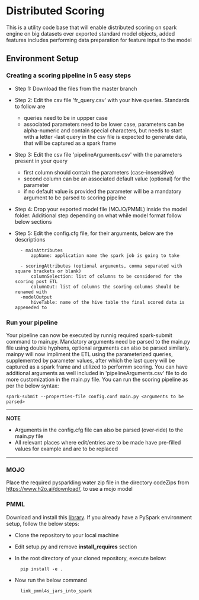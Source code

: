 # Distributed Scoring
This is a utility code base that will enable distributed scoring on spark engine on big datasets over exported standard model objects, added features includes performing data preparation for feature input to the model

## Environment Setup

### Creating a scoring pipeline in 5 easy steps
- Step 1: Download the files from the master branch
- Step 2: Edit the csv file 'fr_query.csv' with your hive queries. Standards to follow are
                
    - queries need to be in uppper case
    - associated parameters need to be lower case, parameters can be alpha-numeric and contain special characters, but needs to start with a letter
    -last query in the csv file is expected to generate data, that will be captured as a spark frame
- Step 3: Edit the csv file 'pipelineArguments.csv' with the parameters present in your query
    - first column should contain the parameters (case-insensitive)
    - second column can be an associated default value (optional) for the parameter
    - if no default value is provided the parameter will be a mandatory argument to be parsed to scoring pipeline
- Step 4: Drop your exported model file (MOJO/PMML) inside the model folder. Additional step     depending on what while model format follow below sections

- Step 5: Edit the config.cfg file, for their arguments, below are the descriptions

        - mainAttributes
            appName: application name the spark job is going to take

        - scoringAttributes (optional arguments, comma separated with square brackets or blank)
            columnSelection: list of columns to be considered for the scoring post ETL  
            columnOut: list of columns the scoring columns should be renamed with
        -modelOutput
            hiveTable: name of the hive table the final scored data is appeneded to

### Run your pipeline
Your pipeline can now be executed by runnig required spark-submit command to main.py. Mandatory arguments need be parsed to the main.py file using double hyphens, optional arguments can also be parsed similarly. mainpy will now impliment the ETL using the parameterized queries, supplemented by parameter values, after which the last query will be captured as a spark frame and utilized to performm scoring. You can have additional arguments as well included in 'pipelineArguments.csv' file to do more customization in the main.py file. You can run the scoring pipeline as per the below syntax:

    spark-submit --properties-file config.conf main.py <arguments to be parsed>
---
**NOTE**

- Arguments in the config.cfg file can also be parsed (over-ride) to the main.py file
- All relevant places where edit/entries are to be made have pre-filled values for example and are to be replaced

---

### MOJO
Place the required pysparkling water zip file in the directory codeZips from https://www.h2o.ai/download/, to use a mojo model

### PMML
Download and install this [library](https://github.com/autodeployai/pypmml-spark). If you already have a PySpark environment setup, follow the below steps:
* Clone the repository to your local machine
* Edit setup.py and remove **install_requires** section
* In the root directory of your cloned repository, execute below:

        pip install -e .
* Now run the below command

        link_pmml4s_jars_into_spark